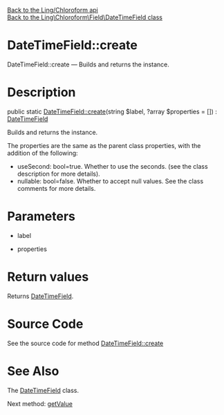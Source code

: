 [Back to the Ling/Chloroform api](https://github.com/lingtalfi/Chloroform/blob/master/doc/api/Ling/Chloroform.md)<br>
[Back to the Ling\Chloroform\Field\DateTimeField class](https://github.com/lingtalfi/Chloroform/blob/master/doc/api/Ling/Chloroform/Field/DateTimeField.md)


DateTimeField::create
================



DateTimeField::create — Builds and returns the instance.




Description
================


public static [DateTimeField::create](https://github.com/lingtalfi/Chloroform/blob/master/doc/api/Ling/Chloroform/Field/DateTimeField/create.md)(string $label, ?array $properties = []) : [DateTimeField](https://github.com/lingtalfi/Chloroform/blob/master/doc/api/Ling/Chloroform/Field/DateTimeField.md)




Builds and returns the instance.


The properties are the same as the parent class properties,
with the addition of the following:

- useSecond: bool=true. Whether to use the seconds. (see the class description for more details).
- nullable: bool=false. Whether to accept null values. See the class comments for more details.




Parameters
================


- label

    

- properties

    


Return values
================

Returns [DateTimeField](https://github.com/lingtalfi/Chloroform/blob/master/doc/api/Ling/Chloroform/Field/DateTimeField.md).








Source Code
===========
See the source code for method [DateTimeField::create](https://github.com/lingtalfi/Chloroform/blob/master/Field/DateTimeField.php#L54-L64)


See Also
================

The [DateTimeField](https://github.com/lingtalfi/Chloroform/blob/master/doc/api/Ling/Chloroform/Field/DateTimeField.md) class.

Next method: [getValue](https://github.com/lingtalfi/Chloroform/blob/master/doc/api/Ling/Chloroform/Field/DateTimeField/getValue.md)<br>


